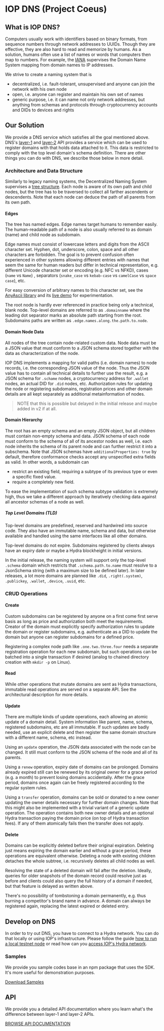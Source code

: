# IOP DNS (Project Coeus)

## What is IOP DNS?

Computers usually work with identifiers based on binary formats, from sequence numbers through network addresses to UUIDs. Though they are effective, they are also hard to read and memorize by humans. As a solution, humans often use a list of names or words that computers then map to numbers. For example, the [IANA](https://en.wikipedia.org/wiki/Internet_Assigned_Numbers_Authority) supervises the Domain Name System mapping from domain names to IP addresses.

We strive to create a naming system that is

- decentralized, i.e. fault-tolerant, unsupervised and anyone can join the network with his own node
- open, i.e. anyone can register and maintain his own set of names
- generic purpose, i.e. it can name not only network addresses, but anything from schemas and protocols through cryptocurrency accounts and DIDs to devices and rights

## Our Solution

We provide a DNS service which satisfies all the goal mentioned above. DNS's [layer-1](/api/layer1_api) and [layer-2](/api/layer2_api) API provides a service which can be used to register domains with that holds data attached to it. This data is restricted to comply with the top level domain's schema definition. There are other things you can do with DNS, we describe those below in more detail.

### Architecture and Data Structure

Similarly to legacy naming systems, the Decentralized Naming System supervises a [tree structure](https://en.wikipedia.org/wiki/Tree_%28data_structure%29). Each node is aware of its own path and child nodes, but the tree has to be traversed to collect all farther ascendents or descendents. Note that each node can deduce the path of all parents from its own path.

#### Edges

The tree has named edges. Edge names target humans to remember easily. The human-readable path of a node is also usually referred to as domain (name) and child node as subdomain.

Edge names must consist of lowercase letters and digits from the ASCII character set. Hyphen, dot, underscore, colon, space and all other characters are forbidden. The goal is to prevent confusion often experienced in other systems allowing different entries with names that seem the same for human readers but differ in technical representation, e.g. different Unicode character set or encoding (e.g. NFC vs NFKD), cases (`name` vs `Name`) , separators (`snake_case` vs `kebab-case` vs `camelCase` vs `space case`), etc.

For easy conversion of arbitrary names to this character set, see the [AnyAscii library](https://github.com/anyascii/anyascii) and its [live demo](https://anyascii.com/) for experimentation.

The root node is hardly ever referenced in practice being only a technical, blank node. Top-level domains are referred to as `.domainname` where the leading dot separator marks an absolute path starting from the root. Subdomains paths are written as `.edge.names.along.the.path.to.node`.

#### Domain Node Data

All nodes of the tree contain node-related custom data. Node data must be a JSON value that must conform to a JSON schema stored together with the data as characterization of the node. 

IOP DNS implements a mapping for valid paths (i.e. domain names) to node records, i.e. the corresponding JSON value of the node. Thus the JSON value has to contain all technical details to further use the result, e.g. a JSON schema for `.schame` nodes, a cryptocurrency address for `.wallet` nodes, an actual DID for `.did` nodes, etc. Authorization rules for updating the node or registering subdomains, registration prices and other domain details are all kept separately as additional metainformation of nodes.

> NOTE that this is possible but delayed in the initial release and maybe added in v2 if at all.

#### Domain Hierarchy

The root has an empty schema and an empty JSON object, but all children must contain non-empty schema and data. JSON schema of each node must conform to the schema of all of its ancestor nodes as well, i.e. each node inherits the schema of its parent node and can further restrict it into a subschema. Note that JSON schemas have `additionalProperties: true` by default, therefore conformance checks accept any unspecified extra fields as valid. In other words, a subdomain can
- restrict an existing field, requiring a subtype of its previous type or even a specific fixed value.
- require a completely new field.

To ease the implementation of such schema subtype validation is extremely high, thus we take a different approach by iteratively checking data against all ancestor schemas of a node as well.

##### Top Level Domains (TLD)

Top-level domains are predefined, reserved and hardwired into source code. They also have an immutable name, schema and data, but otherwise available and handled using the same interfaces like all other domains.

Top-level domains do not expire. Subdomains registered by clients always have an expiry date or maybe a Hydra blockheight in initial versions.

In the initial release, the naming system will support only the top-level `.schema` domain which restricts that `.schema.path.to.name` must resolve to a JsonSchema string (with a maximum size to be defined later).
In later releases, a lot more domains are planned like `.did`, `.right(.system)`, `.publickey`, `.wallet`, `.device`, `.uuid`, etc.

### CRUD Operations

#### Create

Custom subdomains can be registered by anyone on a first come first serve basis as long as price and authorization both meet the requirements. Creator of the domain must explicitly specify authorization rules to update the domain or register subdomains, e.g. authenticate as a DID to update the domain but anyone can register subdomains for a defined price.

Registering a complex node path like `.one.two.three.four` needs a separate registration operation for each new subdomain, but such operations can be batched into a single transaction if desired (analog to chained directory creation with `mkdir -p` on Linux).

#### Read

While other operations that mutate domains are sent as Hydra transactions, immutable read operations are served on a separate API. See the architectural description for more details.

#### Update

There are multiple kinds of update operations, each allowing an atomic update of a domain detail. System information like parent, name, schema, registered subdomains, etc are all immutable. If such updates are badly needed, use an explicit delete and then register the same domain structure with a different name, schema, etc instead.

Using an `update` operation, the JSON data associated with the node can be changed. It still must conform to the JSON schema of the node and all of its parents.

Using a `renew` operation, expiry date of domains can be prolonged. Domains already expired still can be renewed by its original owner for a grace period (e.g. a month) to prevent losing domains accidentally. After the grace period, domains once again can be freely registered according to the regular system rules.

Using a `transfer` operation, domains can be sold or donated to a new owner updating the owner details necessary for further domain changes. Note that this might also be implemented with a trivial variant of a generic update operation. The operation contains both new owner details and an optional Hydra transaction paying the domain price (on top of Hydra transaction fees). If any of them atomically fails then the transfer does not apply.

#### Delete

Domains can be explicitly deleted before their original expiration. Deleting just means expiring the domain earlier and without a grace period, these operations are equivalent otherwise. Deleting a node with existing children detaches the whole subtree, i.e. recursively deletes all child nodes as well.

Resolving the state of a deleted domain will fail after the deletion. Ideally, queries for older snapshots of the domain record could resolve just as before and clients could also query the full history of a domain if needed, but that feature is delayed as written above.

There's no possibility of tombstoning a domain permanently, e.g. thus burning a competitor's brand name in advance. A domain can always be registered again, replacing the latest expired or deleted entry.

## Develop on DNS

In order to try out DNS, you have to connect to a Hydra network. You can do that locally or using IOP's infrastructure.
Please follow the guide [how to run a local testnet node](/hydra#run-testnet-node) or read how can you [access IOP's Hydra network](/hydra#hydra-networks).

### Samples

We provide you sample codes base in an npm package that uses the SDK. It's more useful for demonstration purposes.

<a href="https://github.com/Internet-of-People/ts-examples/tree/master/coeus" target="_blank" class="btn btn-sm btn-outline-primary">Download Samples</a>

## API

We provide you a detailed API documentation where you learn what's the difference between layer-1 and layer-2 APIs.

<a href="/api/" class="btn btn-sm btn-outline-primary">BROWSE API DOCUMENTATION</a>